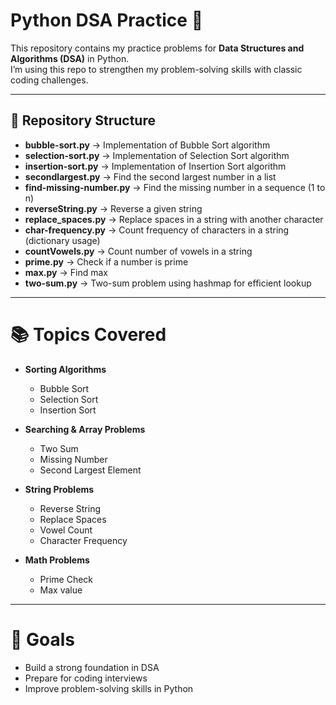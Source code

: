 # Python DSA Practice 🚀

This repository contains my practice problems for **Data Structures and Algorithms (DSA)** in Python.  
I’m using this repo to strengthen my problem-solving skills with classic coding challenges.

---

## 📂 Repository Structure

- **bubble-sort.py** → Implementation of Bubble Sort algorithm  
- **selection-sort.py** → Implementation of Selection Sort algorithm  
- **insertion-sort.py** → Implementation of Insertion Sort algorithm  
- **secondlargest.py** → Find the second largest number in a list  
- **find-missing-number.py** → Find the missing number in a sequence (1 to n)  
- **reverseString.py** → Reverse a given string  
- **replace_spaces.py** → Replace spaces in a string with another character  
- **char-frequency.py** → Count frequency of characters in a string (dictionary usage)  
- **countVowels.py** → Count number of vowels in a string  
- **prime.py** → Check if a number is prime  
- **max.py** → Find max 
- **two-sum.py** → Two-sum problem using hashmap for efficient lookup  

---

# 📚 Topics Covered

- **Sorting Algorithms**
  - Bubble Sort
  - Selection Sort
  - Insertion Sort

- **Searching & Array Problems**
  - Two Sum
  - Missing Number
  - Second Largest Element

- **String Problems**
  - Reverse String
  - Replace Spaces
  - Vowel Count
  - Character Frequency

- **Math Problems**
  - Prime Check
  - Max value

---

# 🚀 Goals

- Build a strong foundation in DSA  
- Prepare for coding interviews  
- Improve problem-solving skills in Python  
